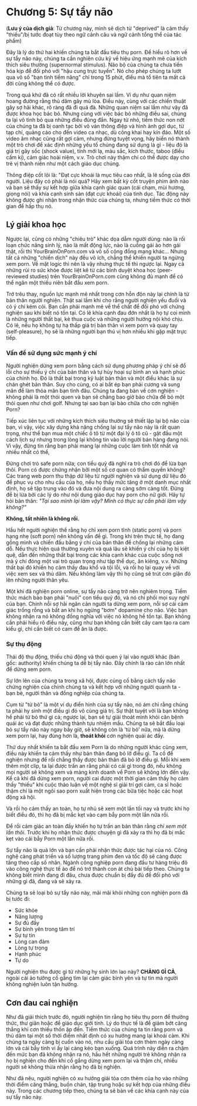 # Chương 5: Sự tẩy não
(**Lưu ý của dịch giả**: Từ chương này, mình sẽ dịch từ "deprived" là cảm thấy "thiếu"/bị tước đoạt tùy theo ngữ cảnh câu và ngữ cảnh tổng thể của tác phẩm)

Đây là lý do thứ hai khiến chúng ta bắt đầu tiêu thụ porn. Để hiểu rõ hơn về sự tẩy não này, chúng ta cần nghiên cứu kỹ về hiệu ứng mạnh mẽ của kích thích siêu thường (supernormal stimulus). Não bộ của chúng ta chưa tiến hóa kịp để đối phó với "hậu cung trực tuyến". Nó cho phép chúng ta lướt qua vô số "bạn tình tiềm năng" chỉ trong 15 phút, điều mà tổ tiên ta mất cả đời cũng không thể có được.

Trong quá khứ đã có rất nhiều lời khuyên sai lầm. Ví dụ như quan niệm hoang đường rằng thủ dâm gây mù lòa. Điều này, cùng với các chiến thuật gây sợ hãi khác, rõ ràng đã đi quá đà. Những quan niệm sai lầm như vậy đã được khoa học bác bỏ. Nhưng cùng với việc bác bỏ những điều sai, chúng ta lại vô tình bỏ qua những điều đúng đắn. Ngay từ nhỏ, tiềm thức non nớt của chúng ta đã bị oanh tạc bởi vô vàn thông điệp và hình ảnh gợi dục, từ tạp chí, quảng cáo cho đến video ca nhạc, dù công khai hay kín đáo. Một số video âm nhạc cũng rất gợi cảm, nhưng đừng tuyệt vọng, hãy biến nó thành một trò chơi để xác định những yếu tố chúng đang sử dụng là gì - liệu đó là giá trị gây sốc (shock value), tính mới lạ, màu sắc, kích thước, taboo (điều cấm kị), cảm giác hoài niệm, v.v. Trò chơi này thậm chí có thể được dạy cho trẻ vị thành niên như một cách giáo dục chúng.

Thông điệp cốt lõi là: "Đạt cực khoái là mục tiêu cao nhất, là lẽ sống của đời người. Liệu đây có phải là nói quá? Hãy xem bất kỳ cốt truyện phim ảnh nào và bạn sẽ thấy sự kết hợp giữa khía cạnh giác quan (cái chạm, mùi hương, giọng nói) và khía cạnh sinh sản (đạt cực khoái) của tình dục. Tác động này không được ghi nhận trong nhận thức của chúng ta, nhưng tiềm thức có thời gian để hấp thụ nó.

## Lý giải khoa học

Ngược lại, cũng có những "chiêu trò" khác dọa dẫm người dùng: nào là rối loạn chức năng sinh lý, nào là mất động lực, nào là cuồng gái ảo hơn gái thật, rồi thì YourBrainOnPorn.com và vô số cộng đồng mạng khác... Nhưng tất cả những "chiến dịch" này đều vô ích, chẳng thể khiến người ta ngừng xem porn. Về mặt logic thì nên là vậy nhưng thực tế thì ngược lại. Ngay cả những rủi ro sức khỏe được liệt kê từ các bình duyệt khoa học (peer-reviewed studies) trên YourBrainOnPorn.com cũng không đủ mạnh để có thể ngăn một thiếu niên bắt đầu xem porn.

Trớ trêu thay, nguồn lực mạnh mẽ nhất trong cơn hỗn độn này lại chính là từ bản thân người nghiện. Thật sai lầm khi cho rằng người nghiện yếu đuối và có ý chí kém cỏi. Bạn cần phải mạnh mẽ về thể chất để đối phó với chứng nghiện sau khi biết nó tồn tại. Có lẽ khía cạnh đau đớn nhất là họ tự coi mình là những người thất bại, kẻ thua cuộc và những người hướng nội khó chịu. Có lẽ, nếu họ không tự hạ thấp giá trị bản thân vì xem porn và quay tay (self-pleasure), họ sẽ là những người bạn thú vị hơn nhiều khi gặp mặt trực tiếp.

### Vấn đề sử dụng sức mạnh ý chí

Người nghiện dừng xem porn bằng cách sử dụng phương pháp ý chí sẽ đổ lỗi cho sự thiếu ý chí của bản thân và tự hủy hoại sự bình an và hạnh phúc của chính họ. Đó là thất bại trong kỷ luật bản thân và một điều khác là sự chán ghét bản thân. Suy cho cùng, có ai bắt ép bạn phải cương và sung mãn để làm thỏa mãn bạn tình đâu. Chúng ta đang bàn về cơn nghiện - không phải là một thói quen và bạn sẽ chẳng bao giờ bào chữa để bỏ một thói quen như chơi golf. Nhưng tại sao bạn lại bào chữa cho cơn nghiện Porn?

Tiếp xúc liên tục với những kích thích siêu thường sẽ thiết lập lại bộ não của bạn, vì vậy, việc xây dựng khả năng chống lại sự tẩy não này là rất quan trọng, như thể bạn mua một chiếc ô tô từ một đại lý ô tô cũ - gật đầu một cách lịch sự nhưng trong lòng lại không tin vào lời người bán hàng đang nói. Vì vậy, đừng tin rằng bạn phải mang lại những cuộc làm tình tốt nhất và nhiều nhất có thể, 

Đừng chơi trò safe porn nữa; con tiểu quỷ đã nghĩ ra trò chơi đó để lừa bạn thôi. Porn có được chứng nhận bởi một số cơ quan có thẩm quyền không? Các trang web porn thu thập dữ liệu từ người nghiện và sử dụng dữ liệu đó để phục vụ cho nhu cầu của họ, nếu họ thấy mức tăng ở một danh mục nhất định, họ sẽ tập trung vào đó và đưa nội dung ra càng sớm càng tốt. Đừng để bị lừa bởi các lý do như nội dung giáo dục hay porn cho nữ giới. Hãy tự hỏi bản thân: *"Tại sao mình lại làm vậy? Mình có thực sự cần phải làm vậy không?"*

**Không, tất nhiên là không rồi.**

Hầu hết người nghiện thề rằng họ chỉ xem porn tĩnh (static porn) và porn hạng nhẹ (soft porn) nên không vấn đề gì. Trong khi trên thực tế, họ đang gồng mình và chiến đấu bằng ý chí của bản thân để chống lại những cám dỗ. Nếu thực hiện quá thường xuyên và quá lâu sẽ khiến ý chí của họ bị kiệt quệ, dẫn đến những thất bại trong các khía cạnh khác của cuộc sống nơi mà ý chí đóng một vai trò quan trọng như tập thể dục, ăn kiêng, v.v. Những thất bại đó khiến họ cảm thấy đau khổ và tội lỗi, và rồi họ lại quay về với việc xem sex và thủ dâm. Nếu không làm vậy thì họ cũng sẽ trút cơn giận đó lên những người thân yêu.

Một khi đã nghiện porn online, sự tẩy não càng trở nên nghiêm trọng. Tiềm thức mách bảo bạn phải "nuôi" con tiểu quỷ đó, và nó chi phối mọi suy nghĩ của bạn. Chính nỗi sợ hãi ngăn cản người ta dừng xem porn, nỗi sợ cái cảm giác trống rỗng và bất an khi họ ngừng "bơm" dopamine cho não. Việc bạn không nhận ra nó không đồng nghĩa với việc nó không hề tồn tại. Bạn không cần phải hiểu rõ điều này, cũng như bạn không cần biết cây cam tạo ra cam kiểu gì, chỉ cần biết có cam để ăn là được. 

### Sự thụ động

Thái độ thụ động, thiếu chủ động và thói quen ỷ lại vào người khác (bản gốc: authority) khiến chúng ta dễ bị tẩy não. Đây chính là rào cản lớn nhất để dừng xem porn.

Sự lớn lên của chúng ta trong xã hội, được củng cố bằng cách tẩy não chứng nghiện của chính chúng ta và kết hợp với những người quanh ta - bạn bè, người thân và đồng nghiệp của chúng ta. 

Cụm từ "từ bỏ" là một ví dụ điển hình của sự tẩy não, nó ám chỉ rằng chúng ta phải hy sinh một điều gì đó vô cùng giá trị. Sự thật tuyệt vời là bạn không hề phải từ bỏ thứ gì cả; ngược lại, bạn sẽ tự giải thoát mình khỏi căn bệnh quái ác và đạt được những thành tựu nhiệm mầu. Chúng ta sẽ bắt đầu loại bỏ sự tẩy não này ngay bây giờ, sẽ không còn là 'từ bỏ' nữa, mà là dừng xem porn lại, hay đúng hơn là, **thoát khỏi** cơn nghiện quái ác đấy.

Thứ duy nhất khiến ta bắt đầu xem Porn là do những người khác cũng xem, điều này khiến ta cảm thấy như bản thân đang bỏ lỡ điều gì. Ta cố để nghiện nhưng để rồi chẳng thấy được bản thân đã bỏ lỡ điều gì. Mỗi khi xem thêm một clip, ta lại được trấn an rằng phải có cái gì trong đó, nếu không mọi người sẽ không xem và mảng kinh doanh về Porn sẽ không lớn đến vậy. Kể cả khi đã dừng xem porn, người cai được một thời gian cảm thấy họ cảm thấy "thiếu" khi cuộc thảo luận về một nghệ sĩ giải trí gợi cảm, ca sĩ hoặc thậm chí là một ngôi sao porn xuất hiện trong các bữa tiệc hoặc các hoạt động xã hội. 

Và rồi họ cảm thấy an toàn, họ tự nhủ sẽ xem một lần tối nay và trước khi họ biết điều đó, thì họ đã bị mắc kẹt vào cạm bẫy porn một lần nữa rồi.

Để rồi cảm giác an toàn đấy khiến họ tự trấn an bản thân rằng _chỉ xem một lần thôi_. Trước khi họ nhận thức được chuyện gì đã xảy ra thì họ đã bị mắc kẹt vào cái bẫy Porn một lần nữa rồi.

Sự tẩy não là quá lớn và bạn cần phải nhận thức được tác hại của nó. Công nghệ càng phát triển và số lượng trang phim đen và tốc độ sẽ càng được tăng theo cấp số nhân. Ngành công nghiệp porn đang đầu tư hàng triệu đô vào công nghệ thực tế ảo để nó trở thành con át chủ bài tiếp theo. Chúng ta không biết mình đang đi đâu, chưa được chuẩn bị đầy đủ để đối phó với những gì đã, đang và sẽ xảy ra.

Chúng ta sẽ loại bỏ sự tẩy não này, mãi mãi khỏi những con nghiện porn đã bị tước đi:

* Sức khỏe
* Năng lượng
* Sự đủ đầy
* Sự bình yên trong tâm trí
* Sự tự tin
* Lòng can đảm
* Lòng tự trọng
* Hạnh phúc
* Tự do

Người nghiện thu được gì từ những hy sinh lớn lao này? **CHẢNG GÌ CẢ**, ngoài cái ảo tưởng cố gắng tìm lại cảm giác bình yên và tự tin mà người không nghiện luôn tận hưởng.

## Cơn đau cai nghiện

Như đã giải thích trước đó, người nghiện tin rằng họ tiêu thụ porn để thưởng thức, thư giãn hoặc để giáo dục giới tính. Lý do thực tế là để giảm bớt căng thẳng khi cơn thiếu thốn ập đến. Tiềm thức của chúng ta tin rằng porn và thủ dâm tại một số thời điểm nhất định có xu hướng mang lại khoái cảm. Khi chúng ta ngày càng bị cuốn vào nó, nhu cầu giải tỏa cơn thèm ngày càng lớn và cái bẫy tinh vi ấy lại càng kéo bạn xuống. Quá trình này diễn ra chậm đến mức bạn đã không nhận ra nó, hầu hết những người trẻ không nhận ra họ bị nghiện cho đến khi cố gắng dừng xem porn lại và thậm chí, nhiều người sẽ không thừa nhận rằng họ đã bị nghiện.

Như đã nêu, người nghiện có xu hướng giải tỏa cơn thèm của họ vào những thời điểm căng thẳng, buồn chán, tập trung hoặc sự kết hợp của những điều này. Trong các chương tiếp theo, chúng ta sẽ bàn về các khía cạnh này của sự tẩy não này.
